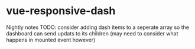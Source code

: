 # vue-responsive-dash

Nightly notes TODO:
consider adding dash items to a seperate array so the dashboard can send updats to its children (may need to consider what happens in mounted event however)
